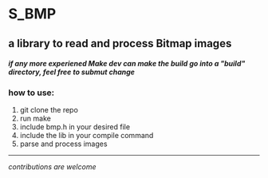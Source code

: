 # S_BMP

## a library to read and process Bitmap images

#### _if any more experiened Make dev can make the build go into a "build" directory, feel free to submut change_


### how to use:
1. git clone the repo
2. run make
3. include bmp.h in your desired file
4. include the lib in your compile command
5. parse and process images



---
_contributions are welcome_
